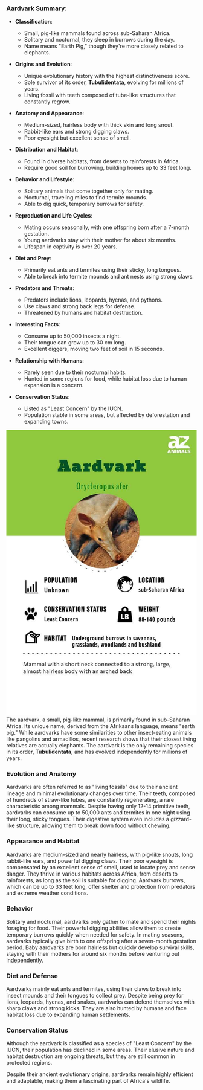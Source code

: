 

### Aardvark Summary:

- **Classification**:  
  - Small, pig-like mammals found across sub-Saharan Africa.  
  - Solitary and nocturnal, they sleep in burrows during the day.  
  - Name means \"Earth Pig,\" though they're more closely related to elephants.

- **Origins and Evolution**:  
  - Unique evolutionary history with the highest distinctiveness score.  
  - Sole survivor of its order, **Tubulidentata**, evolving for millions of years.  
  - Living fossil with teeth composed of tube-like structures that constantly regrow.

- **Anatomy and Appearance**:  
  - Medium-sized, hairless body with thick skin and long snout.  
  - Rabbit-like ears and strong digging claws.  
  - Poor eyesight but excellent sense of smell.

- **Distribution and Habitat**:  
  - Found in diverse habitats, from deserts to rainforests in Africa.  
  - Require good soil for burrowing, building homes up to 33 feet long.

- **Behavior and Lifestyle**:  
  - Solitary animals that come together only for mating.  
  - Nocturnal, traveling miles to find termite mounds.  
  - Able to dig quick, temporary burrows for safety.

- **Reproduction and Life Cycles**:  
  - Mating occurs seasonally, with one offspring born after a 7-month gestation.  
  - Young aardvarks stay with their mother for about six months.  
  - Lifespan in captivity is over 20 years.

- **Diet and Prey**:  
  - Primarily eat ants and termites using their sticky, long tongues.  
  - Able to break into termite mounds and ant nests using strong claws.

- **Predators and Threats**:  
  - Predators include lions, leopards, hyenas, and pythons.  
  - Use claws and strong back legs for defense.  
  - Threatened by humans and habitat destruction.

- **Interesting Facts**:  
  - Consume up to 50,000 insects a night.  
  - Their tongue can grow up to 30 cm long.  
  - Excellent diggers, moving two feet of soil in 15 seconds.

- **Relationship with Humans**:  
  - Rarely seen due to their nocturnal habits.  
  - Hunted in some regions for food, while habitat loss due to human expansion is a concern.

- **Conservation Status**:  
  - Listed as \"Least Concern\" by the IUCN.  
  - Population stable in some areas, but affected by deforestation and expanding towns.

![2024-09-07T10:14:55.306Z](images/114dc20b1afbc0223027c1c332d8686d75b10fa7-683x1024.jpg)
The aardvark, a small, pig-like mammal, is primarily found in sub-Saharan Africa. Its unique name, derived from the Afrikaans language, means \"earth pig.\" While aardvarks have some similarities to other insect-eating animals like pangolins and armadillos, recent research shows that their closest living relatives are actually elephants. The aardvark is the only remaining species in its order, **Tubulidentata**, and has evolved independently for millions of years.


### Evolution and Anatomy
Aardvarks are often referred to as \"living fossils\" due to their ancient lineage and minimal evolutionary changes over time. Their teeth, composed of hundreds of straw-like tubes, are constantly regenerating, a rare characteristic among mammals. Despite having only 12-14 primitive teeth, aardvarks can consume up to 50,000 ants and termites in one night using their long, sticky tongues. Their digestive system even includes a gizzard-like structure, allowing them to break down food without chewing.

### Appearance and Habitat
Aardvarks are medium-sized and nearly hairless, with pig-like snouts, long rabbit-like ears, and powerful digging claws. Their poor eyesight is compensated by an excellent sense of smell, used to locate prey and sense danger. They thrive in various habitats across Africa, from deserts to rainforests, as long as the soil is suitable for digging. Aardvark burrows, which can be up to 33 feet long, offer shelter and protection from predators and extreme weather conditions.

### Behavior
Solitary and nocturnal, aardvarks only gather to mate and spend their nights foraging for food. Their powerful digging abilities allow them to create temporary burrows quickly when needed for safety. In mating seasons, aardvarks typically give birth to one offspring after a seven-month gestation period. Baby aardvarks are born hairless but quickly develop survival skills, staying with their mothers for around six months before venturing out independently.

### Diet and Defense
Aardvarks mainly eat ants and termites, using their claws to break into insect mounds and their tongues to collect prey. Despite being prey for lions, leopards, hyenas, and snakes, aardvarks can defend themselves with sharp claws and strong kicks. They are also hunted by humans and face habitat loss due to expanding human settlements.

### Conservation Status
Although the aardvark is classified as a species of \"Least Concern\" by the IUCN, their population has declined in some areas. Their elusive nature and habitat destruction are ongoing threats, but they are still common in protected regions.

Despite their ancient evolutionary origins, aardvarks remain highly efficient and adaptable, making them a fascinating part of Africa's wildlife.